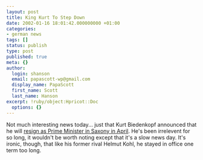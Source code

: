 ```yaml
---
layout: post
title: King Kurt To Step Down
date: 2002-01-16 18:01:42.000000000 +01:00
categories:
- german news
tags: []
status: publish
type: post
published: true
meta: {}
author:
  login: shanson
  email: papascott-wp@gmail.com
  display_name: PapaScott
  first_name: Scott
  last_name: Hanson
excerpt: !ruby/object:Hpricot::Doc
  options: {}
---
```

<p>Not much interesting news today... just that Kurt Biedenkopf announced that he will <a href="http://www.expatica.com/germany.asp?pad=190,205,&amp;item_id=18517">resign as Prime Minister in Saxony in April</a>. He's been irrelevent for so long,  it wouldn't be worth noting except that it's a slow news day. It's ironic, though, that like his former rival Helmut Kohl, he stayed in office one term too long.</p>
